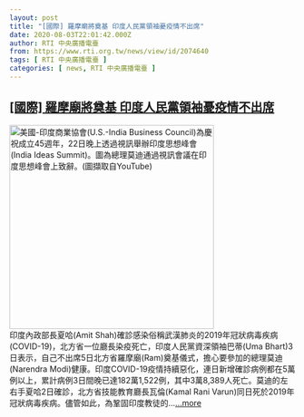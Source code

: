 ```yaml
---
layout: post
title: "[國際] 羅摩廟將奠基 印度人民黨領袖憂疫情不出席"
date: 2020-08-03T22:01:42.000Z
author: RTI 中央廣播電臺
from: https://www.rti.org.tw/news/view/id/2074640
tags: [ RTI 中央廣播電臺 ]
categories: [ news, RTI 中央廣播電臺 ]
---
```

<!--1596492102000-->
[[國際] 羅摩廟將奠基 印度人民黨領袖憂疫情不出席](https://www.rti.org.tw/news/view/id/2074640)
------

<div>
<img src="https://static.rti.org.tw/assets/thumbnails/2020/07/23/17194d68d2d374606bc632d16f118011.png" width="360" alt="美國-印度商業協會(U.S.-India Business Council)為慶祝成立45週年，22日晚上透過視訊舉辦印度思想峰會(India Ideas Summit)。圖為總理莫迪通過視訊會議在印度思想峰會上致辭。(圖擷取自YouTube)" title="美國-印度商業協會(U.S.-India Business Council)為慶祝成立45週年，22日晚上透過視訊舉辦印度思想峰會(India Ideas Summit)。圖為總理莫迪通過視訊會議在印度思想峰會上致辭。(圖擷取自YouTube)"><br>印度內政部長夏哈(Amit Shah)確診感染俗稱武漢肺炎的2019年冠狀病毒疾病(COVID-19)，北方省一位廳長染疫死亡，印度人民黨資深領袖巴蒂(Uma Bhart)3日表示，自己不出席5日北方省羅摩廟(Ram)奠基儀式，擔心要參加的總理莫迪(Narendra Modi)健康。印度COVID-19疫情持續惡化，連日新增確診病例都在5萬例以上，累計病例3日間晚已達182萬1,522例，其中3萬8,389人死亡。莫迪的左右手夏哈2日確診，北方省技能教育廳長瓦倫(Kamal Rani Varun)同日死於2019年冠狀病毒疾病。儘管如此，為鞏固印度教徒的...<a target="_blank" href="https://www.rti.org.tw/news/view/id/2074640">...more</a>
</div>
